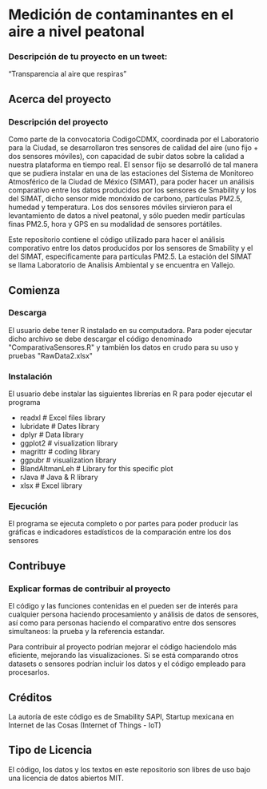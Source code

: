 # Medición de contaminantes en el aire a nivel peatonal

### Descripción de tu proyecto en un tweet: 
“Transparencia al aire que respiras”

## Acerca del proyecto
### Descripción del proyecto 
Como parte de la convocatoria CodigoCDMX, coordinada por el Laboratorio para la Ciudad, se desarrollaron tres sensores de calidad del aire (uno fijo + dos sensores móviles), con capacidad de subir datos sobre la calidad a nuestra plataforma en tiempo real. El sensor fijo se desarrolló de tal manera que se pudiera instalar en una de las estaciones del Sistema de Monitoreo Atmosférico de la Ciudad de México (SIMAT), para poder hacer un análisis comparativo entre los datos producidos por los sensores de Smability y los del SIMAT, dicho sensor mide monóxido de carbono, partículas PM2.5, humedad y temperatura. Los dos sensores móviles sirvieron para el levantamiento de datos a nivel peatonal, y sólo pueden medir partículas finas PM2.5, hora y GPS en su modalidad de sensores portátiles.

Este repositorio contiene el código utilizado para hacer el análisis comporativo entre los datos producidos por los sensores de Smability y el del SIMAT, especificamente para partículas PM2.5. La estación del SIMAT se llama Laboratorio de Analisis Ambiental y se encuentra en Vallejo. 

## Comienza
### Descarga
El usuario debe tener R instalado en su computadora. Para poder ejecutar dicho archivo se debe descargar el código denominado "ComparativaSensores.R" y también los datos en crudo para su uso y pruebas "RawData2.xlsx"

### Instalación
El usuario debe instalar las siguientes librerías en R para poder ejecutar el programa 
- readxl # Excel files library
- lubridate # Dates library
- dplyr # Data library
- ggplot2 # visualization library
- magrittr # coding library
- ggpubr # visualization library
- BlandAltmanLeh # Library for this specific plot
- rJava # Java & R library
- xlsx # Excel library

### Ejecución
El programa se ejecuta completo o por partes para poder producir las gráficas e indicadores estadísticos de la comparación entre los dos sensores

## Contribuye
### Explicar formas de contribuir al proyecto
El código y las funciones contenidas en el pueden ser de interés para cualquier persona haciendo procesamiento y análisis de datos de sensores, así como para personas haciendo el comparativo entre dos sensores simultaneos: la prueba y la referencia estandar. 

Para contribuir al proyecto podrían mejorar el código haciendolo más eficiente, mejorando las visualizaciones. Si se está comparando otros datasets o sensores podrían incluir los datos y el código empleado para procesarlos.

## Créditos
La autoría de este código es de Smability SAPI, Startup mexicana en Internet de las Cosas (Internet of Things - IoT)

## Tipo de Licencia
El código, los datos y los textos en este repositorio son libres de uso bajo una licencia de datos abiertos MIT. 
